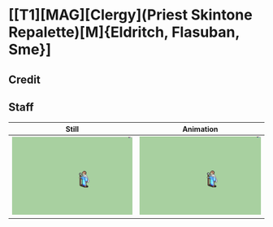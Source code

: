 # [\[T1\]\[MAG\]\[Clergy\]\(Priest Skintone Repalette\)\[M\]{Eldritch, Flasuban, Sme}]

## Credit


	
## Staff

| Still | Animation |
| :---: | :-------: |
| ![Staff still](./Staff_000.png) | ![Staff animation](./Staff.gif) |
